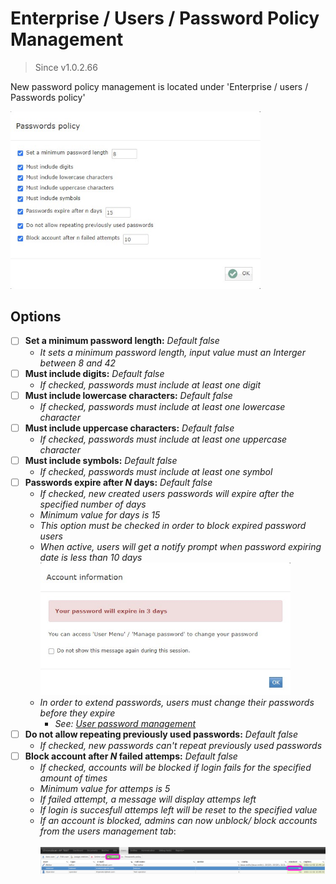 # Enterprise / Users / Password Policy Management

> Since v1.0.2.66

New password policy management is located under 'Enterprise / users / Passwords policy'

<img src="./_images_/passpolicy/dialog1.jpg" class="bordered" width="400" height="auto" alt="Password policiy dialog">  

## Options

- [ ] __Set a minimum password length:__ _Default false_  
    - _It sets a minimum password length, input value must an Interger between 8 and 42_
- [ ] __Must include digits:__ _Default false_
    - _If checked, passwords must include at least one digit_
- [ ] __Must include lowercase characters:__ _Default false_
    - _If checked, passwords must include at least one lowercase character_
- [ ] __Must include uppercase characters:__ _Default false_
    - _If checked, passwords must include at least one uppercase character_
- [ ] __Must include symbols:__ _Default false_
    - _If checked, passwords must include at least one symbol_
- [ ] __Passwords expire after _N_ days:__ _Default false_
    - _If checked, new created users passwords will expire after the specified number of days_
    - _Minimum value for days is 15_
    - _This option must be checked in order to block expired password users_
    - _When active, users will get a notify prompt when password expiring date is less than 10 days_
        <br />
        <img src="./_images_/passpolicy/passexpyalert.jpg" class="bordered" width="400" height="auto" alt="Expyring password alert">  
    - _In order to extend passwords, users must change their passwords before they expire_
        - _See: [User password management](./enterprise/users/user-password-man/index)_
- [ ] __Do not allow repeating previously used passwords:__ _Default false_
    - _If checked, new passwords can't repeat previously used passwords_
- [ ] __Block account after _N_ failed attemps:__ _Default false_
    - _If checked, accounts will be blocked if login fails for the specified amount of times_
    - _Minimum value for attemps is 5_
    - _If failed attempt, a message will display attemps left_
    - _If login is succesfull attemps left will be reset to the specified value_
    - _If an account is blocked, admins can now unblock/ block accounts from the users management tab_:  
        <br />
        <img src="./_images_/passpolicy/blck_unblck.png" class="bordered" width="800" height="auto" alt="Block unblock users">  

